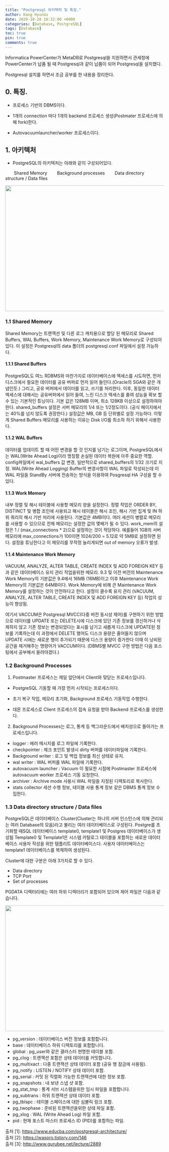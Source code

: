 ```yaml
---
title: "Postgresql 아키텍처 및 특징."
author: Kang HyunGu
date: 2020-10-28 18:32:00 +0900
categories: [Database, PostgreSQL]
tags: [Database]
toc: true
pin: true
comments: true
---
```

Informatica PowerCenter가 MetaDB로 Postgresql을 지원하면서 관세청에 PowerCenter가 납품 될 때 Postgresql과 같이 납품이 되어 Postgresql을 설치했다.


Postgresql 설치를 하면서 조금 공부를 한 내용을 정리한다.

## 0. 특징.
- 프로세스 기반의 DBMS이다.

- 1개의 connection 마다 1개의 backend 프로세스 생성(Postmater 프로세스에 의해 fork)한다.

- Autovacuumlauncher/worker 프로세스이다.

## 1. 아키텍처
- PostgreSQL의 아키텍처는 아래와 같이 구성되어있다.


&nbsp;&nbsp;&nbsp;&nbsp;&nbsp;&nbsp;&nbsp;Shared Memory
&nbsp;&nbsp;&nbsp;&nbsp;&nbsp;&nbsp;&nbsp;Background processes
&nbsp;&nbsp;&nbsp;&nbsp;&nbsp;&nbsp;&nbsp;Data directory structure / Data files

<p align="left"> <img src="{{site.url}}/img/posts/2020-10-28-Postgresql 아키텍처 및 특징/PostgreSQL-Architecture1.jpg" width="600" height="400"></p>

### 1.1 Shared Memory
Shared Memory는 트랜잭션 및 다른 로그 캐치용으로 할당 된 메모리로 Shared Buffers, WAL Buffers, Work Memory, Maintenance Work Memory로 구성되어있다.
이 설정은 Postgresql의 data 폴더의 postgresql.conf 파일에서 설정 가능하다.

#### 1.1.1 Shared Buffers
PostgreSQL도 여느 RDBMS와 마찬가지로 데이터베이스에 엑세스를 시도하면, 먼저 디스크에서 필요한 데이터를 공유 버퍼로 먼저 읽어 들인다.(Oracle의 SGA와 같은 개념인듯.)  그리고, 공유 버퍼에서 데이터를 읽고, 쓰기를 처리한다. 이후, 동일한 데이터 엑세스에 대해서는 공유버퍼에서 읽어 들여, 느린 디스크 엑세스를 줄여 성능을 확보 할 수 있는 기본적인 튜닝이다.
기본 값은 128MB 이며, 최소 128KB 이상으로 설정하여야 한다.
shared_buffers 설정은 서버 메모리의 1/4 또는 1/2정도이다. (공식 페이지에서는 40%를 넘지 않도록 권장한다.)
설정값은 MB, GB 등 단위별로 설정 가능하다.
이렇게 Shared Buffers 메모리를 사용하는 이유는 Disk I/O를 최소하 하기 위해서 사용한다.

#### 1.1.2 WAL Buffers
데이터를 업데이트 할 때 어떤 변경을 할 것 인지를 남기는 로그이며, PostgreSQL에서는 WAL(Write Ahead Log)이라 명칭함
손실된 데이터 복원에 아주 중요한 역할.
config파일에서 wal_buffers 값 변경, 일반적으로 shared_buffers의 1/32 크기로 지정.
WAL(Write Ahead Logging) Buffer의 변경사항이 WAL 파일로 작성되는데 이 WAL 파일을  StandBy 서버에 전송하는 방식을 이용하여 Posgresql HA 구성을 할 수있다.


#### 1.1.3 Work Memory
내부 정렬 및 해시 테이블에 사용항 메모리 양을 설정한다.
정렬 작업은 ORDER BY, DISTINCT 및 병합 조인에 사용되고 해시 테이블은 해시 조인, 해시 기반 집계 및 IN 하위 쿼리의 해시 기반 처리에 사용된다.
기본값은 4MB이다.
여러 세션이 병렬로 메모리를 사용할 수 있으므로 전체 메모리는 설정한 값의 몇배가 될 수 있다.
work_mem의 설정은 1 / (max_connections * 2)으로 설정하는 것이 적당하다.
예를들어 1GB의 서버 메모리에 max_connections가 100이면 1024/200 = 5.12로 약 5MB로 설정하면 된다.
설정을 튜닝한다고 이 메모리를 무작정 늘리게되면 out of memory 오류가 발생.

#### 1.1.4 Maintenance Work Memory
VACUUM, ANALYZE, ALTER TABLE, CREATE INDEX 및 ADD FOREIGN KEY 등과 같은 데이터베이스 유지 관리 작업을위한 메모리.
9.3 및 이전 버전의 Maintenance Work Memory의 기본값은 9.4에서 16MB (16MB)이고 이후 Maintenance Work Memory의 기본값은 64MB이다.
Work Memory에 비해 큰 Maintenance Work Memory를 설정하는 것이 안전하다고 한다. 설정이 클수록 유지 관리 (VACUUM, ANALYZE, ALTER TABLE, CREATE INDEX 및 ADD FOREIGN KEY 등) 작업의 성능이 향상됨.

여기서 VACCUM은 Postgresql MVCC(다중 버전 동시성 제어)를 구현하기 위한 방법으로 데이터를 UPDATE 또는 DELETE시에 디스크에 있던 기존 정보를 갱신하거나 삭제하지 않고 기존 정보는 변경되었다는 표시를 남기고 새롭게 디스크에 UPDATE된 정보를 기록하는데 이 과정에서 DELETE 했어도 디스크 용량은 줄어들지 않으며 UPDATE 시에는 새로운 행이 추가되기 때문에 디스크 용량이 증가한다 이때 이 낭비된 공간을 제거해주는 명령어가 VACCUM이다.
(DBMS별 MVCC 구현 방법은 다음 포스팅에서 공부해서 올려야겠다.)


### 1.2 Background Processes
1) Postmaster 프로세스는 제일 앞단에서 Client와 맞닫는 프로세스입니다.

- PostgreSQL 기동할 때 가장 먼저 시작되는 프로세스이다.

- 초기 복구 작업, 메모리 초기화, Background 프로세스 기동작업 수행한다.

- 데몬 프로세스로 Client 프로세스의 접속 요청을 받아 Backend 프로세스를 생성한다.


2) Background Processes는 로그, 통계 등 백그라운드에서 배치성으로 돌아가는 프로세스입니다.

- logger : 에러 메시지를 로그 파일에 기록한다.
- checkpointer : 체크 포인트 발생시 dirty 버퍼를 데이터파일에 기록한다.
- Background writer : 로그 및 백업 정보를 최신 상태로 유지.
- wal writer : WAL 버퍼를 WAL 파일에 기록한다.
- autovacuum launcher : Vacuum 이 필요한 시점에 Postmaster 프로세스에 autovacuum worker 프로세스 기동 요청한다.
- archiver : Archive mode 사용시 WAL 파일을 지정된 디렉토리로 복사한다.
- stats collector 세션 수행 정보, 테이블 사용 통계 정보 같은 DBMS 통계 정보 수집한다.

### 1.3 Data directory structure / Data files
PostgreSQL은 데이터베이스 Cluster(Cluster는 하나의 서버 인스턴스에 의해 관리되는 여러 Database의 모음)라고 불리는 여러 데이터베이스로 구성된다. Postgre를 초기화할 때SQL 데이터베이스 template0, template1 및 Postgres 데이터베이스가 생성됨
Template0 및 Template1은 시스템 카탈로그 테이블을 포함하는 새로운 데이터베이스 사용자 작성을 위한 템플리트 데이터베이스다.
사용자 데이터베이스는 template1 데이터베이스를 복제하여 생성된다.

Cluster에 대한 구분은 아래 3가지로 할 수 있다.
- Data directory
- TCP Port
- Set of processes

PGDATA 디렉터리에는 여러 하위 디렉터리가 포함되어 있으며 제어 파일은 다음과 같습니다.

<p align="left"> <img src="{{site.url}}/img/posts/2020-10-28-Postgresql 아키텍처 및 특징/PostgreSQL-Architecture2.jpg" width="600" height="400"></p>

- pg_version : 데이터베이스 버전 정보를 포함합니다.
- base : 데이터베이스 하위 디렉토리를 포함합니다.
- global : pg_user와 같은 클러스터 현명한 테이블 포함.
- pg_clog : 트랜잭션 포함은 상태 데이터를 커밋합니다.
- pg_multixact : 다중 트랜잭션 상태 데이터 포함 (공유 행 잠금에 사용됨).
- pg_notify :  LISTEN / NOTIFY 상태 데이터 포함.
- pg_serial : 커밋 된 직렬화 가능한 트랜잭션에 대한 정보 포함.
- pg_snapshots :  내 보낸 스냅 샷 포함.
- pg_stat_tmp : 통계 서브 시스템을위한 임시 파일을 포함합니다.
- pg_subtrans : 하위 트랜잭션 상태 데이터 포함.
- pg_tblspc : 테이블 스페이스에 대한 심볼릭 링크 포함.
- pg_twophase :  준비된 트랜잭션을위한 상태 파일 포함.
- pg_xlog :  WAL (Write Ahead Log) 파일 포함.
- pid :  현재 포스트 마스터 프로세스 ID (PID)를 포함하는 파일.

출처 [1]: https://www.educba.com/postgresql-architecture/
<br/>
출처 [2]: https://waspro.tistory.com/146
<br/>
출처 [3]: http://www.gurubee.net/lecture/2889
